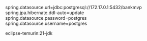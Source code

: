 spring.datasource.url=jdbc:postgresql://172.17.0.1:5432/bankmvp
spring.jpa.hibernate.ddl-auto=update
spring.datasource.password=postgres
spring.datasource.username=postgres

eclipse-temurin:21-jdk
